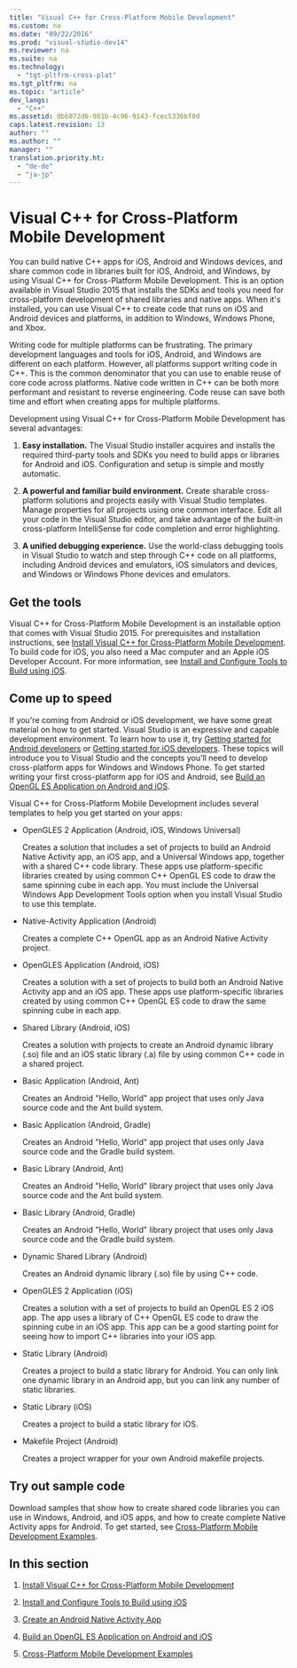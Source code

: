```yaml
---
title: "Visual C++ for Cross-Platform Mobile Development"
ms.custom: na
ms.date: "09/22/2016"
ms.prod: "visual-studio-dev14"
ms.reviewer: na
ms.suite: na
ms.technology: 
  - "tgt-pltfrm-cross-plat"
ms.tgt_pltfrm: na
ms.topic: "article"
dev_langs: 
  - "C++"
ms.assetid: 0bb872d6-981b-4c96-9143-fcec5336bf0d
caps.latest.revision: 13
author: ""
ms.author: ""
manager: ""
translation.priority.ht: 
  - "de-de"
  - "ja-jp"
---
```

# Visual C++ for Cross-Platform Mobile Development
You can build native C++ apps for iOS, Android and Windows devices, and share common code in libraries built for iOS, Android, and Windows, by using Visual C++ for Cross-Platform Mobile Development. This is an option available in Visual Studio 2015 that installs the SDKs and tools you need for cross-platform development of shared libraries and native apps. When it's installed, you can use Visual C++ to create code that runs on iOS and Android devices and platforms, in addition to Windows, Windows Phone, and Xbox.  
  
 Writing code for multiple platforms can be frustrating. The primary development languages and tools for iOS, Android, and Windows are different on each platform. However, all platforms support writing code in C++. This is the common denominator that you can use to enable reuse of core code across platforms. Native code written in C++ can be both more performant and resistant to reverse engineering. Code reuse can save both time and effort when creating apps for multiple platforms.  
  
 Development using Visual C++ for Cross-Platform Mobile Development has several advantages:  
  
1.  **Easy installation.** The Visual Studio installer acquires and installs the required third-party tools and SDKs you need to build apps or libraries for Android and iOS. Configuration and setup is simple and mostly automatic.  
  
2.  **A powerful and familiar build environment.** Create sharable cross-platform solutions and projects easily with Visual Studio templates. Manage properties for all projects using one common interface. Edit all your code in the Visual Studio editor, and take advantage of the built-in cross-platform IntelliSense for code completion and error highlighting.  
  
3.  **A unified debugging experience.** Use the world-class debugging tools in Visual Studio to watch and step through C++ code on all platforms, including Android devices and emulators, iOS simulators and devices, and Windows or Windows Phone devices and emulators.  
  
## Get the tools  
 Visual C++ for Cross-Platform Mobile Development is an installable option that comes with Visual Studio 2015. For prerequisites and installation instructions, see [Install Visual C++ for Cross-Platform Mobile Development](../vs140/install-visual-c---for-cross-platform-mobile-development.md). To build code for iOS, you also need a Mac computer and an Apple iOS Developer Account. For more information, see [Install and Configure Tools to Build using iOS](../vs140/install-and-configure-tools-to-build-using-ios.md).  
  
## Come up to speed  
 If you're coming from Android or iOS development, we have some great material on how to get started. Visual Studio is an expressive and capable development environment. To learn how to use it, try [Getting started for Android developers](https://msdn.microsoft.com/en-us/library/windows/apps/dn275875.aspx) or [Getting started for iOS developers](https://msdn.microsoft.com/en-us/library/windows/apps/xaml/jj657966.aspx). These topics will introduce you to Visual Studio and the concepts you'll need to develop cross-platform apps for Windows and Windows Phone. To get started writing your first cross-platform app for iOS and Android, see [Build an OpenGL ES Application on Android and iOS](../vs140/build-an-opengl-es-application-on-android-and-ios.md).  
  
 Visual C++ for Cross-Platform Mobile Development includes several templates to help you get started on your apps:  
  
-   OpenGLES 2 Application (Android, iOS, Windows Universal)  
  
     Creates a solution that includes a set of projects to build an Android Native Activity app, an iOS app, and a Universal Windows app, together with a shared C++ code library. These apps use platform-specific libraries created by using common C++ OpenGL ES code to draw the same spinning cube in each app. You must include the Universal Windows App Development Tools option when you install Visual Studio to use this template.  
  
-   Native-Activity Application (Android)  
  
     Creates a complete C++ OpenGL app as an Android Native Activity project.  
  
-   OpenGLES Application (Android, iOS)  
  
     Creates a solution with a set of projects to build both an Android Native Activity app and an iOS app. These apps use platform-specific libraries created by using common C++ OpenGL ES code to draw the same spinning cube in each app.  
  
-   Shared Library (Android, iOS)  
  
     Creates a solution with projects to create an Android dynamic library (.so) file and an iOS static library (.a) file by using common C++ code in a shared project.  
  
-   Basic Application (Android, Ant)  
  
     Creates an Android "Hello, World" app project that uses only Java source code and the Ant build system.  
  
-   Basic Application (Android, Gradle)  
  
     Creates an Android "Hello, World" app project that uses only Java source code and the Gradle build system.  
  
-   Basic Library (Android, Ant)  
  
     Creates an Android "Hello, World" library project that uses only Java source code and the Ant build system.  
  
-   Basic Library (Android, Gradle)  
  
     Creates an Android "Hello, World" library project that uses only Java source code and the Gradle build system.  
  
-   Dynamic Shared Library (Android)  
  
     Creates an Android dynamic library (.so) file by using C++ code.  
  
-   OpenGLES 2 Application (iOS)  
  
     Creates a solution with a set of projects to build an OpenGL ES 2 iOS app. The app uses a library of C++ OpenGL ES code to draw the spinning cube in an iOS app. This app can be a good starting point for seeing how to import C++ libraries into your iOS app.  
  
-   Static Library (Android)  
  
     Creates a project to build a static library for Android. You can only link one dynamic library in an Android app, but you can link any number of static libraries.  
  
-   Static Library (iOS)  
  
     Creates a project to build a static library for iOS.  
  
-   Makefile Project (Android)  
  
     Creates a project wrapper for your own Android makefile projects.  
  
## Try out sample code  
 Download samples that show how to create shared code libraries you can use in Windows, Android, and iOS apps, and how to create complete Native Activity apps for Android. To get started, see [Cross-Platform Mobile Development Examples](../vs140/cross-platform-mobile-development-examples.md).  
  
## In this section  
  
1.  [Install Visual C++ for Cross-Platform Mobile Development](../vs140/install-visual-c---for-cross-platform-mobile-development.md)  
  
2.  [Install and Configure Tools to Build using iOS](../vs140/install-and-configure-tools-to-build-using-ios.md)  
  
3.  [Create an Android Native Activity App](../vs140/create-an-android-native-activity-app.md)  
  
4.  [Build an OpenGL ES Application on Android and iOS](../vs140/build-an-opengl-es-application-on-android-and-ios.md)  
  
5.  [Cross-Platform Mobile Development Examples](../vs140/cross-platform-mobile-development-examples.md)